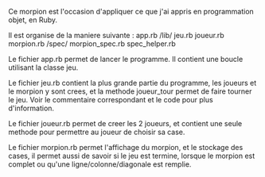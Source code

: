 Ce morpion est l'occasion d'appliquer ce que j'ai appris en programmation objet, en Ruby.


Il est organise de la maniere suivante :
  app.rb
  /lib/
    jeu.rb
    joueur.rb
    morpion.rb
  /spec/
    morpion_spec.rb
    spec_helper.rb

Le fichier app.rb permet de lancer le programme. Il contient une boucle utilisant la classe jeu.

Le fichier jeu.rb contient la plus grande partie du programme, les joueurs et le morpion y sont crees, et la methode joueur_tour permet de faire tourner le jeu. Voir le commentaire correspondant et le code pour plus d'information.

Le fichier joueur.rb permet de creer les 2 joueurs, et contient une seule methode pour permettre au joueur de choisir sa case.

Le fichier morpion.rb permet l'affichage du morpion, et le stockage des cases, il permet aussi de savoir si le jeu est termine, lorsque le morpion est complet ou qu'une ligne/colonne/diagonale est remplie.
